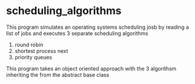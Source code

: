 # scheduling_algorithms
This program simulates an operating systems scheduling josb by reading a list of jobs and executes 3 separate scheduling algorithms
1. round robin
2. shortest process next 
3. priority queues

This program takes an object oriented approach with the 3 algorithsm inheriting the from the abstract base class
